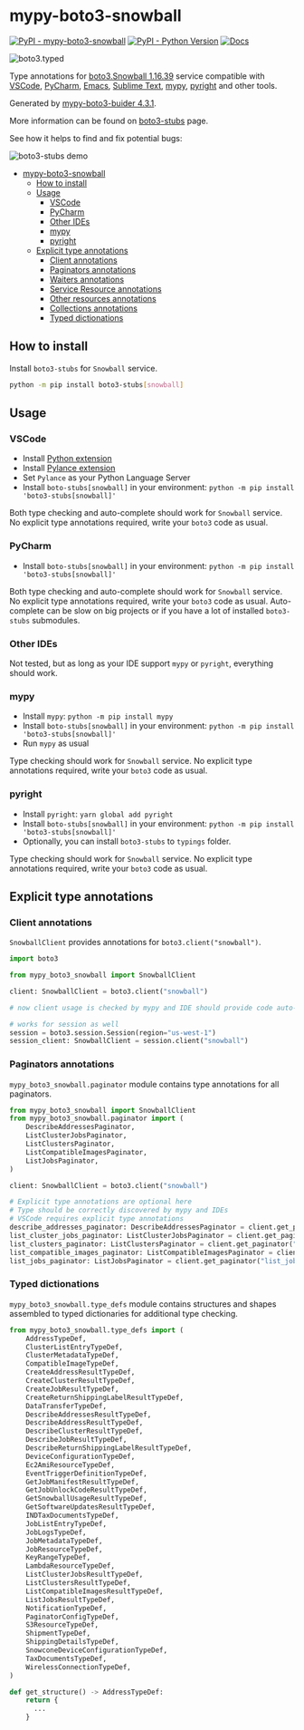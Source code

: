 # mypy-boto3-snowball

[![PyPI - mypy-boto3-snowball](https://img.shields.io/pypi/v/mypy-boto3-snowball.svg?color=blue)](https://pypi.org/project/mypy-boto3-snowball)
[![PyPI - Python Version](https://img.shields.io/pypi/pyversions/mypy-boto3-snowball.svg?color=blue)](https://pypi.org/project/mypy-boto3-snowball)
[![Docs](https://img.shields.io/readthedocs/mypy-boto3-builder.svg?color=blue)](https://mypy-boto3-builder.readthedocs.io/)

![boto3.typed](https://github.com/vemel/mypy_boto3_builder/raw/master/logo.png)

Type annotations for
[boto3.Snowball 1.16.39](https://boto3.amazonaws.com/v1/documentation/api/1.16.39/reference/services/snowball.html#Snowball) service
compatible with
[VSCode](https://code.visualstudio.com/),
[PyCharm](https://www.jetbrains.com/pycharm/),
[Emacs](https://www.gnu.org/software/emacs/),
[Sublime Text](https://www.sublimetext.com/),
[mypy](https://github.com/python/mypy),
[pyright](https://github.com/microsoft/pyright)
and other tools.

Generated by [mypy-boto3-buider 4.3.1](https://github.com/vemel/mypy_boto3_builder).

More information can be found on [boto3-stubs](https://pypi.org/project/boto3-stubs/) page.

See how it helps to find and fix potential bugs:

![boto3-stubs demo](https://github.com/vemel/mypy_boto3_builder/raw/master/demo.gif)

- [mypy-boto3-snowball](#mypy-boto3-snowball)
  - [How to install](#how-to-install)
  - [Usage](#usage)
    - [VSCode](#vscode)
    - [PyCharm](#pycharm)
    - [Other IDEs](#other-ides)
    - [mypy](#mypy)
    - [pyright](#pyright)
  - [Explicit type annotations](#explicit-type-annotations)
    - [Client annotations](#client-annotations)
    - [Paginators annotations](#paginators-annotations)
    - [Waiters annotations](#waiters-annotations)
    - [Service Resource annotations](#service-resource-annotations)
    - [Other resources annotations](#other-resources-annotations)
    - [Collections annotations](#collections-annotations)
    - [Typed dictionations](#typed-dictionations)

## How to install

Install `boto3-stubs` for `Snowball` service.

```bash
python -m pip install boto3-stubs[snowball]
```

## Usage

### VSCode

- Install [Python extension](https://marketplace.visualstudio.com/items?itemName=ms-python.python)
- Install [Pylance extension](https://marketplace.visualstudio.com/items?itemName=ms-python.vscode-pylance)
- Set `Pylance` as your Python Language Server
- Install `boto-stubs[snowball]` in your environment: `python -m pip install 'boto3-stubs[snowball]'`

Both type checking and auto-complete should work for `Snowball` service.
No explicit type annotations required, write your `boto3` code as usual.

### PyCharm

- Install `boto-stubs[snowball]` in your environment: `python -m pip install 'boto3-stubs[snowball]'`

Both type checking and auto-complete should work for `Snowball` service.
No explicit type annotations required, write your `boto3` code as usual.
Auto-complete can be slow on big projects or if you have a lot of installed `boto3-stubs` submodules.

### Other IDEs

Not tested, but as long as your IDE support `mypy` or `pyright`, everything should work.

### mypy

- Install `mypy`: `python -m pip install mypy`
- Install `boto-stubs[snowball]` in your environment: `python -m pip install 'boto3-stubs[snowball]'`
- Run `mypy` as usual

Type checking should work for `Snowball` service.
No explicit type annotations required, write your `boto3` code as usual.

### pyright

- Install `pyright`: `yarn global add pyright`
- Install `boto-stubs[snowball]` in your environment: `python -m pip install 'boto3-stubs[snowball]'`
- Optionally, you can install `boto3-stubs` to `typings` folder.

Type checking should work for `Snowball` service.
No explicit type annotations required, write your `boto3` code as usual.

## Explicit type annotations

### Client annotations

`SnowballClient` provides annotations for `boto3.client("snowball")`.

```python
import boto3

from mypy_boto3_snowball import SnowballClient

client: SnowballClient = boto3.client("snowball")

# now client usage is checked by mypy and IDE should provide code auto-complete

# works for session as well
session = boto3.session.Session(region="us-west-1")
session_client: SnowballClient = session.client("snowball")
```

### Paginators annotations

`mypy_boto3_snowball.paginator` module contains type annotations for all paginators.

```python
from mypy_boto3_snowball import SnowballClient
from mypy_boto3_snowball.paginator import (
    DescribeAddressesPaginator,
    ListClusterJobsPaginator,
    ListClustersPaginator,
    ListCompatibleImagesPaginator,
    ListJobsPaginator,
)

client: SnowballClient = boto3.client("snowball")

# Explicit type annotations are optional here
# Type should be correctly discovered by mypy and IDEs
# VSCode requires explicit type annotations
describe_addresses_paginator: DescribeAddressesPaginator = client.get_paginator("describe_addresses")
list_cluster_jobs_paginator: ListClusterJobsPaginator = client.get_paginator("list_cluster_jobs")
list_clusters_paginator: ListClustersPaginator = client.get_paginator("list_clusters")
list_compatible_images_paginator: ListCompatibleImagesPaginator = client.get_paginator("list_compatible_images")
list_jobs_paginator: ListJobsPaginator = client.get_paginator("list_jobs")
```







### Typed dictionations

`mypy_boto3_snowball.type_defs` module contains structures and shapes assembled
to typed dictionaries for additional type checking.

```python
from mypy_boto3_snowball.type_defs import (
    AddressTypeDef,
    ClusterListEntryTypeDef,
    ClusterMetadataTypeDef,
    CompatibleImageTypeDef,
    CreateAddressResultTypeDef,
    CreateClusterResultTypeDef,
    CreateJobResultTypeDef,
    CreateReturnShippingLabelResultTypeDef,
    DataTransferTypeDef,
    DescribeAddressesResultTypeDef,
    DescribeAddressResultTypeDef,
    DescribeClusterResultTypeDef,
    DescribeJobResultTypeDef,
    DescribeReturnShippingLabelResultTypeDef,
    DeviceConfigurationTypeDef,
    Ec2AmiResourceTypeDef,
    EventTriggerDefinitionTypeDef,
    GetJobManifestResultTypeDef,
    GetJobUnlockCodeResultTypeDef,
    GetSnowballUsageResultTypeDef,
    GetSoftwareUpdatesResultTypeDef,
    INDTaxDocumentsTypeDef,
    JobListEntryTypeDef,
    JobLogsTypeDef,
    JobMetadataTypeDef,
    JobResourceTypeDef,
    KeyRangeTypeDef,
    LambdaResourceTypeDef,
    ListClusterJobsResultTypeDef,
    ListClustersResultTypeDef,
    ListCompatibleImagesResultTypeDef,
    ListJobsResultTypeDef,
    NotificationTypeDef,
    PaginatorConfigTypeDef,
    S3ResourceTypeDef,
    ShipmentTypeDef,
    ShippingDetailsTypeDef,
    SnowconeDeviceConfigurationTypeDef,
    TaxDocumentsTypeDef,
    WirelessConnectionTypeDef,
)

def get_structure() -> AddressTypeDef:
    return {
      ...
    }
```
